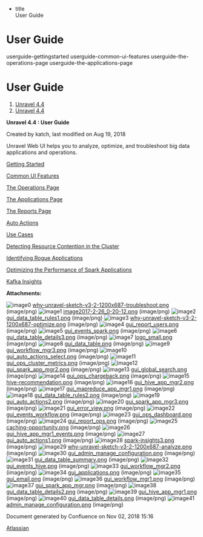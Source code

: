   - title  
    User Guide

# User Guide

<div class="toctree">

userguide-gettingstarted userguide-common-ui-features
userguide-the-operations-page userguide-the-applications-page

</div>

# User Guide

<div id="page" class="container">

<div id="main" class="container aui-page-panel">

<div id="main-header" class="container">

<div id="breadcrumb-section" class="container">

1.  [Unravel 4.4](index.html)
2.  [Unravel 4.4](Unravel-4.4_541197025.html)

</div>

**Unravel 4.4 : User Guide**

</div>

<div id="content" class="container view">

<div class="container page-metadata">

Created by katch, last modified on Aug 19, 2018

</div>

<div id="main-content" class="container wiki-content group">

<div class="container sectionColumnWrapper">

<div class="container sectionMacro">

Unravel Web UI helps you to analyze, optimize, and troubleshoot big data
applications and operations.

<div class="container sectionMacroRow">

<div class="container columnMacro">

</div>

<div class="container columnMacro">

<div class="container panel">

<div class="container panelContent">

[Getting Started](Getting-Started_541229776.html)

[Common UI Features](Common-UI-Features_541295593.html)

[The Operations Page](The-Operations-Page_541033301.html)

[The Applications Page](The-Applications-Page_541164197.html)

[The Reports Page](The-Reports-Page_539820049.html)

[Auto Actions](Auto-Actions_541328255.html)

</div>

</div>

</div>

<div class="container columnMacro">

</div>

<div class="container columnMacro">

<div class="container panel">

<div class="container panelContent">

[Use Cases](Use-Cases_541033321.html)

[Detecting Resource Contention in the
Cluster](Detecting-Resource-Contention-in-the-Cluster_541295469.html)

[Identifying Rogue
Applications](Identifying-Rogue-Applications_541164310.html)

[Optimizing the Performance of Spark
Applications](Optimizing-the-Performance-of-Spark-Applications_541295479.html)

[Kafka Insights](Kafka-Insights_541393672.html)

</div>

</div>

</div>

<div class="container columnMacro">

</div>

</div>

</div>

</div>

</div>

<div class="container pageSection group">

<div class="container pageSectionHeader">

**Attachments:**

</div>

<div class="container greybox">

![image0](images/icons/bullet_blue.gif)
[why-unravel-sketch-v3-2-1200x687-troubleshoot.png](attachments/541295329/541229646.png)
(image/png) ![image1](images/icons/bullet_blue.gif)
[image2017-2-26\_0-20-12.png](attachments/541295329/541360937.png)
(image/png) ![image2](images/icons/bullet_blue.gif)
[gui\_data\_table\_rules1.png](attachments/541295329/541131464.png)
(image/png) ![image3](images/icons/bullet_blue.gif)
[why-unravel-sketch-v3-2-1200x687-optimize.png](attachments/541295329/541295344.png)
(image/png) ![image4](images/icons/bullet_blue.gif)
[gui\_report\_users.png](attachments/541295329/541295348.png)
(image/png) ![image5](images/icons/bullet_blue.gif)
[gui\_events\_spark.png](attachments/541295329/541393593.png)
(image/png) ![image6](images/icons/bullet_blue.gif)
[gui\_data\_table\_details3.png](attachments/541295329/541393597.png)
(image/png) ![image7](images/icons/bullet_blue.gif)
[logo\_small.png](attachments/541295329/541033193.png) (image/png)
![image8](images/icons/bullet_blue.gif)
[gui\_data\_table.png](attachments/541295329/541033197.png) (image/png)
![image9](images/icons/bullet_blue.gif)
[gui\_workflow\_mgr3.png](attachments/541295329/541033201.png)
(image/png) ![image10](images/icons/bullet_blue.gif)
[gui\_auto\_actions\_select.png](attachments/541295329/541197105.png)
(image/png) ![image11](images/icons/bullet_blue.gif)
[gui\_ops\_cluster\_metrics.png](attachments/541295329/541360941.png)
(image/png) ![image12](images/icons/bullet_blue.gif)
[gui\_spark\_app\_mgr2.png](attachments/541295329/541197109.png)
(image/png) ![image13](images/icons/bullet_blue.gif)
[gui\_global\_search.png](attachments/541295329/541197113.png)
(image/png) ![image14](images/icons/bullet_blue.gif)
[gui\_ops\_chargeback.png](attachments/541295329/541131468.png)
(image/png) ![image15](images/icons/bullet_blue.gif)
[hive-recommendation.png](attachments/541295329/541164177.png)
(image/png) ![image16](images/icons/bullet_blue.gif)
[gui\_hive\_app\_mgr2.png](attachments/541295329/541328122.png)
(image/png) ![image17](images/icons/bullet_blue.gif)
[gui\_mapreduce\_app\_mgr1.png](attachments/541295329/541098688.png)
(image/png) ![image18](images/icons/bullet_blue.gif)
[gui\_data\_table\_rules2.png](attachments/541295329/541131472.png)
(image/png) ![image19](images/icons/bullet_blue.gif)
[gui\_auto\_actions2.png](attachments/541295329/541229650.png)
(image/png) ![image20](images/icons/bullet_blue.gif)
[gui\_spark\_app\_mgr3.png](attachments/541295329/541229654.png)
(image/png) ![image21](images/icons/bullet_blue.gif)
[gui\_error\_view.png](attachments/541295329/541328126.png) (image/png)
![image22](images/icons/bullet_blue.gif)
[gui\_events\_workflow.png](attachments/541295329/541131476.png)
(image/png) ![image23](images/icons/bullet_blue.gif)
[gui\_ops\_dashboard.png](attachments/541295329/541131480.png)
(image/png) ![image24](images/icons/bullet_blue.gif)
[gui\_report\_ops.png](attachments/541295329/541295352.png) (image/png)
![image25](images/icons/bullet_blue.gif)
[caching-opportunity.png](attachments/541295329/541229658.png)
(image/png) ![image26](images/icons/bullet_blue.gif)
[gui\_hive\_app\_mgr1\_events.png](attachments/541295329/541328130.png)
(image/png) ![image27](images/icons/bullet_blue.gif)
[gui\_auto\_actions1.png](attachments/541295329/541328134.png)
(image/png) ![image28](images/icons/bullet_blue.gif)
[spark-insights3.png](attachments/541295329/541328138.png) (image/png)
![image29](images/icons/bullet_blue.gif)
[why-unravel-sketch-v3-2-1200x687-analyze.png](attachments/541295329/541033205.png)
(image/png) ![image30](images/icons/bullet_blue.gif)
[gui\_admin\_manage\_configuration.png](attachments/541295329/541098692.png)
(image/png) ![image31](images/icons/bullet_blue.gif)
[gui\_data\_table\_summary.png](attachments/541295329/541164181.png)
(image/png) ![image32](images/icons/bullet_blue.gif)
[gui\_events\_hive.png](attachments/541295329/541229662.png) (image/png)
![image33](images/icons/bullet_blue.gif)
[gui\_workflow\_mgr2.png](attachments/541295329/541229666.png)
(image/png) ![image34](images/icons/bullet_blue.gif)
[gui\_applications.png](attachments/541295329/541098696.png) (image/png)
![image35](images/icons/bullet_blue.gif)
[gui\_email.png](attachments/541295329/541360945.png) (image/png)
![image36](images/icons/bullet_blue.gif)
[gui\_workflow\_mgr1.png](attachments/541295329/541164185.png)
(image/png) ![image37](images/icons/bullet_blue.gif)
[gui\_spark\_app\_mgr.png](attachments/541295329/541098700.png)
(image/png) ![image38](images/icons/bullet_blue.gif)
[gui\_data\_table\_details2.png](attachments/541295329/541197117.png)
(image/png) ![image39](images/icons/bullet_blue.gif)
[gui\_hive\_app\_mgr1.png](attachments/541295329/541131484.png)
(image/png) ![image40](images/icons/bullet_blue.gif)
[gui\_data\_table\_details.png](attachments/541295329/541295356.png)
(image/png) ![image41](images/icons/bullet_blue.gif)
[admin\_manage\_configuration.png](attachments/541295329/541164189.png)
(image/png)

</div>

</div>

</div>

</div>

<div id="footer" class="container">

<div class="container section footer-body">

Document generated by Confluence on Nov 02, 2018 15:16

<div id="footer-logo" class="container">

[Atlassian](http://www.atlassian.com/)

</div>

</div>

</div>

</div>
